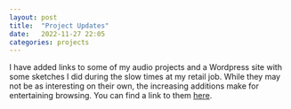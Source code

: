 ```yaml
---
layout: post
title:  "Project Updates"
date:   2022-11-27 22:05
categories: projects
---
```


I have added links to some of my audio projects and a Wordpress site with some
sketches I did during the slow times at my retail job. While they may not be as
interesting on their own, the increasing additions make for entertaining browsing. You can find a link to them [here](https://psibir.github.io/page/projects/).

